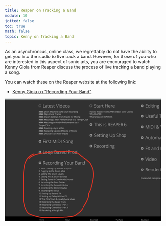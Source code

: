 ```yaml
---
title: Reaper on Tracking a Band
module: 10
jotted: false
toc: true
math: false
topic: Kenny on Tracking a Band
---
```


As an asynchronous, online class, we regrettably do not have the ability to get you into the studio to live track a band. However, for those of you who are interested in this aspect of sonic arts, you are encouraged to watch Kenny Gioia from Reaper discuss the process of live tracking a band playing a song.

You can watch these on the Reaper website at the following link:

- [Kenny Gioia on "Recording Your Band"](https://www.reaper.fm/videos.php#qWrIGtLR5dg)


<p><a href="https://www.reaper.fm/videos.php#qWrIGtLR5dg"><img src="../imgs/reaper-video-page.png" alt="'Record Your Band' Video Playlist on Reaper" title="'Record Your Band' Video Playlist on Reaper" /></a></p>
